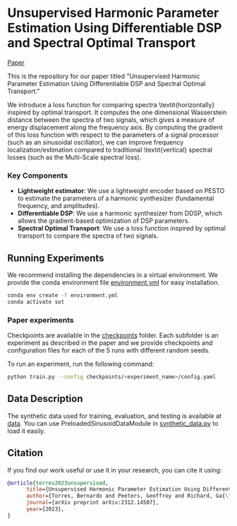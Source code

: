 # Unsupervised Harmonic Parameter Estimation Using Differentiable DSP and Spectral Optimal Transport

[Paper](https://arxiv.org/abs/2312.14507)

This is the repository for our paper titled "Unsupervised Harmonic Parameter Estimation Using Differentiable DSP and Spectral Optimal Transport." 

We introduce a loss function for comparing spectra \textit{horizontally} inspired by optimal transport. It computes the one dimensional Wasserstein distance between the spectra of two signals, which gives a measure of energy displacement along the frequency axis. By computing the gradient of this loss function with respect to the parameters of a signal processor (such as an sinusoidal oscillator), we can improve frequency localization/estimation compared to traditional \textit{vertical} spectral losses (such as the Multi-Scale spectral loss).


### Key Components
- **Lightweight estimator**: We use a lightweight encoder based on PESTO to estimate the parameters of a harmonic synthesizer (fundamental frequency, and amplitudes).
- **Differentiable DSP**: We use a harmonic synthesizer from DDSP, which allows the gradient-based optimization of DSP parameters.
- **Spectral Optimal Transport**: We use a loss function inspired by optimal transport to compare the spectra of two signals.


## Running Experiments

We recommend installing the dependencies in a virtual environment. We provide the conda environment file [environment.yml](environment.yml) for easy installation.

```bash
conda env create -f environment.yml
conda activate sot
```

### Paper experiments

Checkpoints are available in the [checkpoints](checkpoints) folder. Each subfolder is an experiment as described in the paper and we provide checkpoints and configuration files for each of the 5 runs with different random seeds.

To run an experiment, run the following command:
```bash
python train.py --config checkpoints/<experiment_name>/config.yaml
```

## Data Description
The synthetic data used for training, evaluation, and testing is available at [data](data). You can use PreloadedSinusoidDataModule in [synthetic_data.py](synthetic_data.py) to load it easily.

## Citation
If you find our work useful or use it in your research, you can cite it using:

```bibtex
@article{torres2023unsupervised,
      title={Unsupervised Harmonic Parameter Estimation Using Differentiable DSP and Spectral Optimal Transport}, 
      author={Torres, Bernardo and Peeters, Geoffroy and Richard, Ga{\"e}l},
      journal={arXiv preprint arXiv:2312.14507},
      year={2023},
}

```
